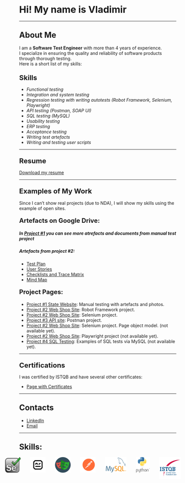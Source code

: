 # <span style="font-size: 30px;">Hi! My name is Vladimir</span>


---

## <span style="font-size: 25px;">About Me</span>
I am a <b>Software Test Engineer</b> with more than 4 years of experience.  
I specialize in ensuring the quality and reliability of software products through thorough testing.  
Here is a short list of my skills:

### <span style="font-size: 22px;">Skills</span>
- *Functional testing*
- *Integration and system testing*
- *Regression testing with writing autotests (Robot Framework, Selenium, Playwright)*
- *API testing (Postman, SOAP UI)*
- *SQL testing (MySQL)*
- *Usability testing*
- *ERP testing*
- *Acceptance testing*
- *Writing test artefacts*
- *Writing and testing user scripts*

---

### <span style="font-size: 22px;">Resume</span>
[Download my resume](CV_Lashin_Tester_eng.pdf) 

---

### <span style="font-size: 22px;">Examples of My Work</span>
Since I can’t show real projects (due to NDA), I will show my skills using the example of open sites.

#### <span style="font-size: 20px;">Artefacts on Google Drive:</span>

##### In [Project #1](https://github.com/vnlashin-tester/IND_project) you can see more atrefacts and documents from manual test project
##### Artefacts from project #2:
- <a href="https://docs.google.com/document/d/1mu7r23lQwvueH1c_ltrmVmpEzFx3lkqlwZ1kSe0A0x4/edit?usp=sharing" target="_blank">Test Plan</a>
- <a href="https://docs.google.com/spreadsheets/d/1f4Q8VN6Gufj0R72tmPBWx7tXoL7sAcTbXJKIx3ZEtRk/edit?usp=sharing" target="_blank">User Stories</a>
- <a href="https://docs.google.com/spreadsheets/d/1bLJAJp9h3iQc03_BMJ5PXBq2RVoE54kseyUYoxY_feQ/edit?usp=sharing" target="_blank">Checklists and Trace Matrix</a>
- <a href="https://vnlashin-tester.github.io/Mind_Map/markmap.html" target="_blank">Mind Map</a>

#### <span style="font-size: 20px;">Project Pages:</span>
- [Project #1 State Website](https://github.com/vnlashin-tester/IND_project): Manual testing with artefacts and photos. 
- [Project #2 Web Shop Site](https://github.com/vnlashin-tester/RFW_Polteq_WebShop_Lashin): Robot Framework project.
- [Project #2 Web Shop Site](https://github.com/vnlashin-tester/Selenium_Polteq_WebShop_Lashin): Selenium project.
- [Project #3 API site](https://github.com/vnlashin-tester/postman_portfolio): Postman project.
- [Project #2 Web Shop Site](https://vnlashin-tester.github.io/vnlashin-tester/under_construction.html): Selenium project. Page object model. (not available yet).
- [Project #2 Web Shop Site](https://vnlashin-tester.github.io/vnlashin-tester/under_construction.html): Playwright project (not available yet).
- [Project #4 SQL Testing](https://vnlashin-tester.github.io/vnlashin-tester/under_construction.html): Examples of SQL tests via MySQL (not available yet).

---

### <span style="font-size: 22px;">Certifications</span>
I was certified by ISTQB and have several other certificates:
- [Page with Certificates](https://github.com/vnlashin-tester/vnlashin-tester/blob/main/CERTIFICATES.md)

---

## <span style="font-size: 25px;">Contacts</span>
- [LinkedIn](https://www.linkedin.com/in/vnlashin)
- [Email](mailto:vnlashin@gmail.com)

---

## <span style="font-size: 25px;">Skills:</span>
<div style="display:flex; justify-content: center;">
  <img src="img/logo/selenium.svg" alt="Selenium Logo" width="50px" height="50px" style="margin-right: 30px;">
  <img src="img/logo/rfw.png" alt="Robot Framework Logo" width="50" height="50" style="margin-right: 30px;">
  <img src="img/logo/playwright.png" alt="Playwright Logo" width="50" height="50" style="margin-right: 30px;">
  <img src="img/logo/postman.svg" alt="Postman Logo" width="50" height="50" style="margin-right: 30px;">
  <img src="img/logo/mysql.png" alt="MySQL Logo" width="70" height="50" style="margin-right: 30px;">
  <img src="img/logo/python.svg" alt="Python Logo" width="50" height="50" style="margin-right: 30px;">
  <img src="img/logo/istqb.png" alt="ISTQB Logo" width="70" height="70" style="margin-right: 30px;">
</div>


